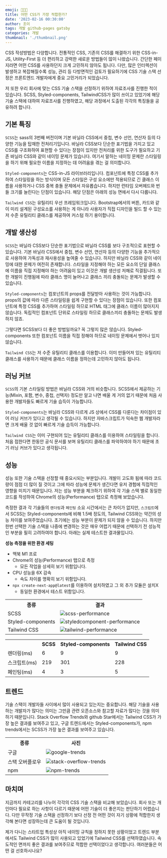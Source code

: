 ```yaml
---
emoji: 🧑🏻‍💻
title: 어떤 CSS가 가장 적합한가?
date: '2023-02-16 00:30:00'
author: 조이
tags: 개발 github-pages gatsby
categories: 개발
thumbnail: './thumbnail.png'
---
```


CSS 작성방법은 다양합니다. 전통적인 CSS, 기존의 CSS를 해결하기 위한 CSS-in-JS, Utility-First 등 더 편리하고 강력한 새로운 방법들이 많이 나왔습니다. 간단한 페이지라면 어떤 CSS를 사용하던지 크게 고민하지 않아도 됩니다. 다만, 많은 인터렉션이 발생하고 복잡해질수록 성능, 관리 등 다방면적인 검토가 필요하기에 CSS 기술 스택 선정은 프론트엔드 개발자에게 중요 고민거리가 되었습니다.

저 또한 우리 회사에 맞는 CSS 기술 스택을 선정하기 위하여 자료조사를 진행한 적이 있습니다. SCSS, Styled-components, TailwindCSS가 많이 쓰이고 있었기에 해당 기술 스택에 대하여 자료조사를 진행하였고, 해당 과정에서 도출된 각각의 특징들을 공유하려 합니다.

## 기본 특징

`SCSS`는 sass의 3번째 버전이며 기본 바닐라 CSS에서 중첩, 변수 선언, 연산자 등의 다양한 기능을 탑재한 전처리기입니다. 바닐라 CSS보다 단순한 표기법을 가지고 있고 CSS를 구조화하여 표현할 수 있다는 장점이 있지만 전처리를 위한 도구가 필요하고 기존 바닐라 CSS와 같이 네이밍 문제가 있습니다. 여기서 말하는 네이밍 문제란 스타일링을 하기 위해 필요한 이름을 지정하는 데 어려움을 겪는 걸 의미합니다.

`Styled-components`는 CSS-in-JS 라이브러리입니다. 컴포넌트에 특정 CSS를 추가하여 스타일링을 하는 방식이며 모든 스타일은 구성 요소에만 적용되므로 긴 클래스 이름을 사용하거나 CSS 중복 충돌 문제에서 자유롭습니다. 하지만 런타임 오버헤드와 번들 크기를 늘린다는 단점이 있습니다. 해당 단점은 아래의 성능 면에서 다시 다룹니다.

`Tailwind CSS`는 유틸리티 우선 프레임워크입니다. Bootstrap에서의 버튼, 카드와 같이 미리 설계된 구성요소를 사용하는 게 아니라 사용자가 직접 디자인을 빌드 할 수 있는 저 수준 유틸리티 클래스를 제공하여 커스텀 하기 용이합니다.

## 개발 생산성

`SCSS`는 바닐라 CSS보다 단순한 표기법으로 바닐라 CSS를 보다 구조적으로 표현할 수 있습니다. 기본 바닐라 CSS에서 중첩, 변수 선언, 연산자 등의 다양한 기능을 추가적으로 사용하여 가독성과 재사용성을 높여줄 수 있습니다. 하지만 바닐라 CSS와 같이 네이밍에 대한 문제가 여전히 존재합니다. 스타일을 지정해야 하는 모든 요소의 단일 클래스에 이름을 직접 지정해야 하는 어려움이 있고 이것은 개발 생산성 저해로 직결됩니다. 또한 개발이 진행됨에 따라 클래스 명이 늘어나고 클래스 끼리 충돌되는 문제가 발생할 수 있습니다.

`Styled-components`는 컴포넌트의 props를 전달받아 사용하는 것이 가능합니다. props의 값에 따라 다른 스타일링을 쉽게 구현할 수 있다는 장점이 있습니다. 또한 컴포넌트에 특정 CSS를 추가하여 스타일링 하므로 HTML 태그에 클래스 이름이 많아지지 않습니다. 독립적인 컴포넌트 단위로 스타일링 하므로 클래스끼리 충돌하는 문제도 발생하지 않죠.

그렇다면 SCSS보다 더 좋은 방법일까요? 꼭 그렇지 많은 않습니다. Styled-components 또한 컴포넌트 이름을 직접 정해야 하므로 네이밍 문제에서 벗어나 있지 않습니다.

`Tailwind CSS`는 저 수준 유틸리티 클래스를 이용합니다. 이미 만들어져 있는 유틸리티 클래스를 사용하기 때문에 클래스 이름을 정하는데 고민하지 않아도 됩니다.

## 러닝 커브

`SCSS`의 기본 스타일링 방법은 바닐라 CSS와 거의 비슷합니다. SCSS에서 제공하는 기능(Mixin, 포함, 변수, 중첩, 선택자) 정도만 알고 나면 배울 게 거의 없기 때문에 처음 사용한 개발자들도 빠르게 기술 습득이 가능합니다.

`Styled-components`는 바닐라 CSS와 다르게 JS 상에서 CSS를 다룬다는 차이점이 있어 러닝 커브가 있다고 생각될 수 있습니다. 하지만 자바스크립트가 익숙한 웹 개발자라면 크게 배울 것 없이 빠르게 기술 습득이 가능합니다.

`Tailwind CSS`는 이미 구현되어 있는 유틸리티 클래스를 이용하여 스타일링을 합니다. 처음 접한다면 한동안 공식 문서를 보며 유틸리티 클래스를 파악하여야 하기 때문에 초기 러닝 커브가 있다고 생각됩니다.

## 성능

성능 또한 기술 스택을 선정할 때 중요시되는 부분입니다. 개발이 고도화 됨에 따라 코드량이 점점 더 많이 질 것이고 그에 따라 성능에 문제가 생긴다면 유저 경험에 직접적인 영향을 미치기 때문입니다. 저는 성능 부분을 체크하기 위하여 각 기술 스택 별로 동일한 코드를 작성하여 Chrome의 성능(Performance) 탭으로 측정해 보았습니다.

측정한 결과 각 기술들의 `렌더링`과 `페인팅` 소요 시간에서는 큰 차이가 없지만, `스크립트`에서 SCSS는 Styled-components에 비해 1.5배 정도의, Tailwind CSS와는 약간의 성능 차이를 보여주었습니다. 초기에는 성능 부분이 문제가 되지 않을 수 있습니다. 하지만 한번 선택한 기술 스택을 나중에 변경하는 것은 매우 어렵기 때문에 선택하기 전 성능적인 부분을 필히 고려하여야 합니다. 아래는 실제 테스트한 결과물입니다.

**성능 측정을 위한 환경 세팅**

- 맥북 M1 프로
- Chrome의 성능(Performance) 탭으로 측정
  - 모든 작업을 상세히 보기 위함입니다.
- CPU 성능을 6X 감속
  - 속도 차이를 명확히 보기 위함입니다.
- `npx create-next-app@latest`를 이용하여 설치하였고 그 외 추가 모듈은 설치X
  - 동일한 환경에서 테스트 위함입니다.

<table>
	<th>종류</th>
	<th>결과</th>
	<tr>
	    <td>SCSS</td>
	    <td><img src="./scss-performance.png" alt="scss-performance"></td>
	</tr>
	<tr>
	    <td>Styled-components</td>
	    <td><img src="./styledcomponent-performance.png" alt="styledcomponent-performance"></td>
	</tr>
  <tr>
	    <td>Tailwind CSS</td>
	    <td><img src="./tailwind-performance.png" alt="tailwind-performance"></td>
	</tr>
</table>
<table>
	<th></th>
	<th>SCSS</th>
	<th>Styled-components</th>
	<th>Tailwind CSS</th>
	<tr>
	    <td>렌더링(ms)</td>
	    <td>6</td>
	    <td>9</td>
	    <td>9</td>
	</tr>
	<tr>
	    <td>스크립트(ms)</td>
	    <td>219</td>
	    <td>301</td>
	    <td>228</td>
	</tr>
  <tr>
	    <td>페인팅(ms)</td>
	    <td>4</td>
	    <td>3</td>
	    <td>5</td>
	</tr>
</table>

## 트렌드

기술 스택이 개발자들 사이에서 많이 사용되고 있는지는 중요합니다. 해당 기술을 사용하는 개발자가 많다는 의미는 그만큼 관련 오픈소스와 참고할 자료가 많다는 것을 의미하기 때문입니다. Stack Overflow Trends와 github Star에서는 Tailwind CSS가 가장 높은 결과를 보여주고 있고, 구글 트렌드에서는 Styled-components가, npm trends에서는 SCSS가 가장 높은 결과를 보여주고 있습니다.

<table>
	<th>종류</th>
	<th>사진</th>
	<tr>
	    <td>구글</td>
	    <td><img src="./google-trends.png" alt="google-trends"></td>
	</tr>
	<tr>
	    <td>스택 오버플로우</td>
	    <td><img src="./stack-overflow-trends.png" alt="stack-overflow-trends"></td>
	</tr>
  <tr>
	    <td>npm</td>
	    <td><img src="./npm-trends.png" alt="npm-trends"></td>
	</tr>
</table>

## 마치며

지금까지 카테고리를 나누어 각각의 CSS 기술 스택을 비교해 보았습니다. 회사 또는 개인마다 필요로 하는 사항이 다르기 때문에 어떤 기술이 더 좋은지는 판단하기 어렵습니다. 다만 무작정 기술 스택을 선정하기 보다 선정 전 어떤 것이 자기 상황에 적합한지 생각해 본다면 성장하는데 큰 도움이 될 것입니다.

제가 다니는 스타트업 특성상 아직 네이밍 규칙을 정하지 못한 상황이었고 트렌드 부분에서도 Tailwind CSS가 많이 사용되고 있었기에 Tailwind CSS를 선택하였습니다. 속도적인 면까지 좋은 결과를 보여주므로 적합한 선택이었다고 생각합니다. 여러분들은 어떤 걸 선호하시나요?

<br/>

```toc

```
